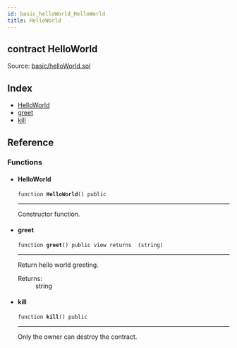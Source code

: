 ```yaml
---
id: basic_helloWorld_HelloWorld
title: HelloWorld
---
```


<div class="contract-doc"><div class="contract"><h2 class="contract-header"><span class="contract-kind">contract</span> HelloWorld</h2><div class="source">Source: <a href="https://github.com/FriendlyUser/solidity-smart-contracts.git//blob/v0.1.0/contracts/basic/helloWorld.sol" target="_blank">basic/helloWorld.sol</a></div></div><div class="index"><h2>Index</h2><ul><li><a href="basic_helloWorld_HelloWorld.html#HelloWorld">HelloWorld</a></li><li><a href="basic_helloWorld_HelloWorld.html#greet">greet</a></li><li><a href="basic_helloWorld_HelloWorld.html#kill">kill</a></li></ul></div><div class="reference"><h2>Reference</h2><div class="functions"><h3>Functions</h3><ul><li><div class="item function"><span id="HelloWorld" class="anchor-marker"></span><h4 class="name">HelloWorld</h4><div class="body"><code class="signature">function <strong>HelloWorld</strong><span>() </span><span>public </span></code><hr/><div class="description"><p>Constructor function.</p></div></div></div></li><li><div class="item function"><span id="greet" class="anchor-marker"></span><h4 class="name">greet</h4><div class="body"><code class="signature">function <strong>greet</strong><span>() </span><span>public </span><span>view </span><span>returns  (string) </span></code><hr/><div class="description"><p>Return hello world greeting.</p></div><dl><dt><span class="label-return">Returns:</span></dt><dd>string</dd></dl></div></div></li><li><div class="item function"><span id="kill" class="anchor-marker"></span><h4 class="name">kill</h4><div class="body"><code class="signature">function <strong>kill</strong><span>() </span><span>public </span></code><hr/><div class="description"><p>Only the owner can destroy the contract.</p></div></div></div></li></ul></div></div></div>
